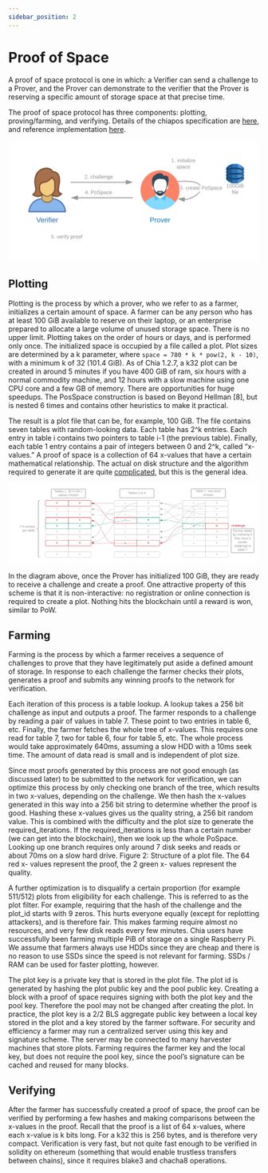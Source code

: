 ```yaml
---
sidebar_position: 2
---
```


# Proof of Space

A proof of space protocol is one in which:
a Verifier can send a challenge to a Prover, and 
the Prover can demonstrate to the verifier that the Prover is reserving a specific amount of storage space at that precise time. 

The proof of space protocol has three components: plotting, proving/farming, and verifying.
Details of the chiapos specification are [here](https://www.chia.net/assets/Chia_Proof_of_Space_Construction_v1.1.pdf), and reference implementation [here](https://github.com/Chia-Network/chiapos).

![chia-architecture](/img/pospace.png)

## Plotting 
Plotting is the process by which a prover, who we refer to as a farmer, initializes a certain amount of space. A farmer can be any person who has at least 100 GiB available to reserve on their laptop, or an enterprise prepared to allocate a large volume of unused storage space.
There is no upper limit. Plotting takes on the order of hours or days, and is performed only once.
The initialized space is occupied by a file called a plot. Plot sizes are determined by a k parameter, where `space = 780 * k * pow(2, k - 10)`, with a minimum k of 32 (101.4 GiB).
As of Chia 1.2.7, a k32 plot can be created in around 5 minutes if you have 400 GiB of ram, six hours with a normal commodity machine, and 12 hours with a slow machine using one CPU core and a few GB of memory.
There are opportunities for huge speedups. The PosSpace construction is based on Beyond Hellman [8], but is nested 6 times and contains other heuristics to make it practical.

The result is a plot file that can be, for example, 100 GiB. The file contains seven tables with random-looking data.
Each table has 2^k entries. Each entry in table i contains two pointers to table i-1 (the previous table).
Finally, each table 1 entry contains a pair of integers between 0 and 2^k, called “x-values.” A proof of space is a collection of 64 x-values that have a certain mathematical relationship.
The actual on disk structure and the algorithm required to generate it are quite [complicated](https://www.chia.net/assets/Chia_Proof_of_Space_Construction_v1.1.pdf), but this is the general idea.

![chia-architecture](/img/plot.png)

In the diagram above, once the Prover has initialized 100 GiB, they are ready to receive a challenge and create a proof. One attractive property of this scheme is that it is non-interactive: no registration or online connection is required to create a plot. Nothing hits the blockchain until a reward is won, similar to PoW.


## Farming
Farming is the process by which a farmer receives a sequence of challenges to prove that they have legitimately put aside a defined amount of storage. In response to each challenge the farmer checks their plots, generates a proof and submits any winning proofs to the network for verification. 

Each iteration of this process is a table lookup. A lookup takes a 256 bit challenge as input and outputs a proof. The farmer responds to a challenge by reading a pair of values in table 7. These point to two entries in table 6, etc. Finally, the farmer fetches the whole tree of x-values. This requires one read for table 7, two for table 6, four for table 5, etc. The whole process would take approximately 640ms, assuming a slow HDD with a 10ms seek time. The amount of data read is small and is independent of plot size.

Since most proofs generated by this process are not good enough (as discussed later) to be submitted to the network for verification, we can optimize this process by only checking one branch of the tree, which results in two x-values, depending on the challenge. We then hash the x-values generated in this way into a 256 bit string to determine whether the proof is good. Hashing these x-values gives us the quality string, a 256 bit random value. This is combined with the difficulty and the plot size to generate the required_iterations. If the required_iterations is less than a certain number (we can get into the blockchain), then we look up the whole PoSpace. Looking up one branch requires only around 7 disk seeks and reads or about 70ms on a slow hard drive. 
Figure 2: Structure of a plot file. The 64 red x- values represent the proof, the 2 green x- values represent the quality. 

A further optimization is to disqualify a certain proportion (for example 511/512) plots from eligibility for each challenge. This is referred to as the plot filter. For example, requiring that the hash of the challenge and the plot_id starts with 9 zeros. This hurts everyone equally (except for replotting attackers), and is therefore fair. This makes farming require almost no resources, and very few disk reads every few minutes.  Chia users have successfully been farming multiple PiB of storage on a single Raspberry Pi. We assume that farmers always use HDDs since they are cheap and there is no reason to use SSDs since the speed is not relevant for farming. SSDs / RAM can be used for faster plotting, however. 

The plot key is a private key that is stored in the plot file. The plot id is generated by hashing the plot public key and the pool public key. Creating a block with a proof of space requires signing with both the plot key and the pool key. Therefore the pool may not be changed after creating the plot. In practice, the plot key is a 2/2 BLS aggregate public key between a local key stored in the plot and a key stored by the farmer software. For security and efficiency a farmer may run a centralized server using this key and signature scheme. The server may be connected to many harvester machines that store plots. Farming requires the farmer key and the local key, but does not require the pool key, since the pool’s signature can be cached and reused for many blocks.



## Verifying
After the farmer has successfully created a proof of space, the proof can be verified by performing a few hashes and making comparisons between the x-values in the proof. Recall that the proof is a list of 64 x-values, where each x-value is k bits long. For a k32 this is 256 bytes, and is therefore very compact. Verification is very fast, but not quite fast enough to be verified in solidity on ethereum (something that would enable trustless transfers between chains), since it requires blake3 and chacha8 operations.
